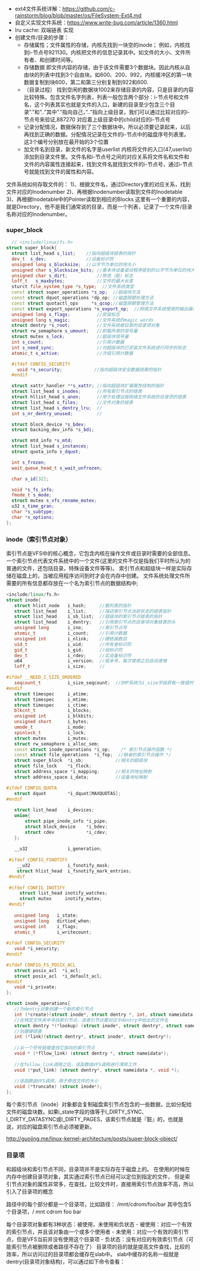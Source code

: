 - ext4文件系统详解：https://github.com/c-rainstorm/blog/blob/master/os/FileSystem-Ext4.md
- 自定义实现文件系统：https://www.write-bug.com/article/1360.html
- lru cache: 双端链表 实现
- 创建文件/目录的步骤：
  - 存储属性；文件属性的存储，内核先找到一块空的inode； 例如，内核找到i-节点号921130。内核把文件的信息记录其中。如文件的大小、文件所有者、和创建时间等。
  - 存储数据 即文件内容的存储，由于该文件需要3个数据块。因此内核从自由块的列表中找到3个自由块。如600、200、992，内核缓冲区的第一块数据复制到块600，第二和第三分别复制到922和600.
  - （目录过程） 找到空闲的数据块1002来存储目录的内容，只是目录的内容比较特殊，包含文件名字列表，列表一般包含两个部分：i-节点号和文件名，这个列表其实也就是文件的入口，新建的目录至少包含三个目录”.”和”..”其中”.”指向自己，”..”指向上级目录，我们可以通过比较对应的i-节点号来验证,887270 对应着上级目录中的child对应的i-节点号
  - 记录分配情况，数据保存到了三个数据块中。所以必须要记录起来，以后再找到正确的数据。分配情况记录在文件的i-节点中的磁盘序号列表里。这3个编号分别放在最开始的3个位置
  - 加文件名到目录，新文件的名字是userlist 内核将文件的入口(47,userlist)添加到目录文件里。文件名和i-节点号之间的对应关系将文件名和文件和文件的内容属性连接起来，找到文件名就找到文件的i-节点号，通过i-节点号就能找到文件的属性和内容。

文件系统如何存取文件的：
     1)、根据文件名，通过Directory里的对应关系，找到文件对应的Inodenumber
     2)、再根据Inodenumber读取到文件的Inodetable
     3)、再根据Inodetable中的Pointer读取到相应的Blocks
这里有一个重要的内容，就是Directory，他不是我们通常说的目录，而是一个列表，记录了一个文件/目录名称对应的Inodenumber。


### super_block

```c++
  // <include/linux/fs.h>
struct super_block{
  struct list_head s_list;    //指向超级块链表的指针
  dev_t  s_dev;               //设备标识符
  unsigned long s_blocksize;  //以字节为单位的块大小
  unsigned char s_blocksize_bits; //基本块设备驱动程序提到的以字节为单位的块大小
  unsigned char s_dirt;           //修改（脏）标志
  loff_t   s_maxbytes;            //文件的最大长度
  sturct file_system_type *s_type;  //文件系统类型
  const struct super_operations *s_op;  //超级块方法
  const struct dquot_operations *dp_op; //磁盘限额处理方法
  const struct quotactl_ops     *s_qcop;//磁盘限额管理方法
  const struct export_operations *s_export_op;  //网络文件系统使用的输出操作
  unsigned long s_flags;          //安装标志
  unsigned long s_magic;          //文件系统的magic words
  struct dentry *s_root;          //文件系统根目录的目录项对象
  struct rw_semaphore s_umount;   //卸载所用的信号量
  struct mutex s_lock;            //超级块信号量
  int s_count;                    //引用计数器
  int s_need_sync;                //对超级块的已安装文件系统进行同步的标志
  atomic_t s_active;              //次级引用计数器

  #ifdef CONFIG_SECURITY
    void *s_security;            //指向超级块安全数据结果的指针
  #endif

  struct xattr_handler **s_xattr; //指向超级块扩展属性结构的指针
  struct list_head s_inodes;      //所有索引节点的链表
  struct hllist_head s_anon;      //用于处理远程网络文件系统的目录项的链表
  struct list_head s_files;       //文件对象的链表
  struct list_head s_dentry_lru;  //
  int s_nr_dentry_unused;         //

  struct block_device *s_bdev;
  struct backing_dev_info *s_bdi;

  struct mtd_info *s_mtd;
  struct list_head s_instances;
  struct quota_info s_dquot;

  int s_frozen;
  wait_queue_head_t s_wait_unfrozen;

  char s_id[32];

  void *s_fs_info;
  fmode_t s_mode;
  struct mutex s_vfs_rename_mutex;
  u32 s_time_gran;
  char *s_subtype;
  char *s_options;
};
```


### inode（索引节点对象）
  索引节点是VFS中的核心概念，它包含内核在操作文件或目录时需要的全部信息。
  一个索引节点代表文件系统中的一个文件(这里的文件不仅是指我们平时所认为的普通的文件，还包括目录，特殊设备文件等等)。
  索引节点和超级块一样是实际存储在磁盘上的，当被应用程序访问到时才会在内存中创建。
  文件系统处理文件所需要的所有信息都存放在一个名为索引节点的数据结构中;
 ```c++
 <include/linux/fs.h>
 struct inode{
    struct hlist_node   i_hash;     //散列表的指针
    struct list_head    i_list;     //描述索引节点当前状态的链表指针
    struct list_head    i_sb_list;  //超级块的索引节点链表的指针
    struct list_head    i_dentry;   //引用索引节点的目录项对象链表的头
    unsigned long       i_ino;      //索引节点号
    atomic_t            i_count;    //引用计数器
    unsigned int        i_nlink;    //硬链接数目
    uid_t               i_uid;      //所有者标识符
    gid_t               i_gid;      //组标识符
    dev_t               i_rdev;     //实设备标识符
    u64                 i_version;  //版本号，每次使用之后自动递增
    loff_t              i_size;     //

#ifdef __NEED_I_SIZE_ORDERED
    seqcount_t          i_size_seqcount;  //SMP系统为i_size字段获取一致值时使用的顺序计数器
#endif
    struct timespec     i_atime;
    struct timespec     i_mtime;
    struct timespec     i_ctime;
    blkcnt_t            i_blocks;
    unsigned int        i_blkbits;
    unsigned short      i_bytes;
    umode_t             i_mode;
    spinlock_t          i_lock;
    struct mutex        i_mutex;
    struct rw_semaphore i_alloc_sem;
    const struct inode_operations *i_op;    /* 索引节点操作函数 */
    const struct file_operations  *i_fop;  //缺省的索引节点操作 */
    struct super_block  *i_sb;            //相关的超级块
    struct file_lock    *i_flock;
    struct address_space *i_mapping;      //相关的地址映射 
    struct address_space i_data;          //设备地址映射
 
 #ifdef CONFIG_QUOTA
    struct dquot        *i_dquot[MAXQUOTAS];
 #endif
    
    struct list_head    i_devices;
    union{
        struct pipe_inode_info *i_pipe;
        struct block_device    *i_bdev;
        struct cdev            *i_cdev;
    };
  
    __u32               i_generation;
    
  #ifdef CONFIG_FSNOTIFY
     __u32              i_fsnotify_mask;
     struct hlist_head  i_fsnotify_mark_entries;
  #endif
    
  #ifdef CONFIG_INOTIFY
      struct list_head inotify_watches;
      struct mutex     inotify_mutex;
  #endif
    
    unsigned long   i_state;
    unsigned long   dirtied_when;
    unsigned int    i_flags;
    atomic_t        i_writecount;
    
 #ifdef CONFIG_SECURITY
    void *i_security;
 #endif
 
 #ifdef CONFIG_FS_POSIX_ACL
    struct posix_acl  *i_acl;
    struct posix_acl  *i_default_acl;
 #endif
    void *i_private;
 };
 
 struct inode_operations{
    //为dentry对象创建一个新的索引节点
    int (*create)(struct inode*, struct dentry *, int, struct nameidata *);
    //在特定文件夹中寻找索引节点，该索引节点要对应于dentry中给出的文件名
    struct dentry *(*lookup) (struct inode*, struct dentry*, struct nameidata*);
    //创建硬链接
    int (*link)(struct dentry*, struct inode*, struct dentry*);
    
    //从一个符号链接查找它指向的索引节点
    void * (*fllow_link) (struct dentry *, struct nameidata*);
    
    //在follow_link调用之后，该函数由VFS调用进行清除工作
    void (*put_link) (struct dentry*, struct nameidata *, void *);
    
    //该函数由VFS调用，用于修改文件的大小
    void (*truncate) (struct inode*);
 };
 ```
每个索引节点（inode）对象都会复制磁盘索引节点包含的一些数据，比如分配给文件的磁盘块数。如果i_state字段的值等于I_DIRTY_SYNC、I_DIRTY_DATASYNC或I_DIRTY_PAGES，该索引节点就是『脏』的，也就是说，对应的磁盘索引节点必须被更新。

http://guojing.me/linux-kernel-architecture/posts/super-block-object/


### 目录项
  和超级块和索引节点不同，目录项并不是实际存在于磁盘上的。
  在使用的时候在内存中创建目录项对象，其实通过索引节点已经可以定位到指定的文件，
  但是索引节点对象的属性非常多，在查找，比较文件时，直接用索引节点效率不高，所以引入了目录项的概念
  
  路径中的每个部分都是一个目录项，比如路径： /mnt/cdrom/foo/bar 其中包含5个目录项，/ mnt cdrom foo bar
  
  每个目录项对象都有3种状态：被使用，未使用和负状态
    - 被使用：对应一个有效的索引节点，并且该对象由一个或多个使用者
    - 未使用：对应一个有效的索引节点，但是VFS当前并没有使用这个目录项
    - 负状态：没有对应的有效索引节点（可能索引节点被删除或者路径不存在了）
目录项的目的就是提高文件查找，比较的效率，所以访问过的目录项都会缓存在slab中。
slab中缓存的名称一般就是 dentry(目录项对象结构)，可以通过如下命令查看：


